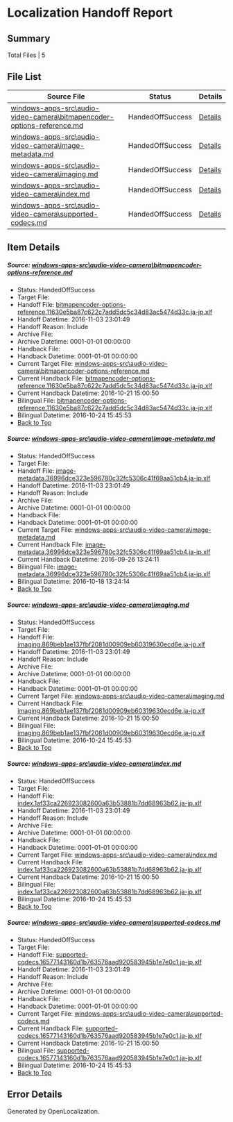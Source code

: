 # <a name='report-top'></a> Localization Handoff Report

## Summary
 Total Files | 5

## File List
 Source File | Status | Details 
 ----------- | ------ | ------- 
 [windows-apps-src\audio-video-camera\bitmapencoder-options-reference.md](https://cpubwin.visualstudio.com/windows-uwp/_git/windows-uwp/commit/fd5b52a1d431b9396a4b162077d4f8d6246cd597?path=windows-apps-src%2Faudio-video-camera%2Fbitmapencoder-options-reference.md&_a=contents) | HandedOffSuccess | [Details](#4edf119d0f8830fec9ece34f1a7eb8f3ffbe67dd155)
 [windows-apps-src\audio-video-camera\image-metadata.md](https://cpubwin.visualstudio.com/windows-uwp/_git/windows-uwp/commit/fd5b52a1d431b9396a4b162077d4f8d6246cd597?path=windows-apps-src%2Faudio-video-camera%2Fimage-metadata.md&_a=contents) | HandedOffSuccess | [Details](#958033bc054da292c85f8df0a57cf964696c82bd1635)
 [windows-apps-src\audio-video-camera\imaging.md](https://cpubwin.visualstudio.com/windows-uwp/_git/windows-uwp/commit/fd5b52a1d431b9396a4b162077d4f8d6246cd597?path=windows-apps-src%2Faudio-video-camera%2Fimaging.md&_a=contents) | HandedOffSuccess | [Details](#ed153b4ebd2f1b6b26f922786b3c005a57d8255d1639)
 [windows-apps-src\audio-video-camera\index.md](https://cpubwin.visualstudio.com/windows-uwp/_git/windows-uwp/commit/fd5b52a1d431b9396a4b162077d4f8d6246cd597?path=windows-apps-src%2Faudio-video-camera%2Findex.md&_a=contents) | HandedOffSuccess | [Details](#6e67f57fbc00e596bb07cc37f2c9f762a5c9f5571641)
 [windows-apps-src\audio-video-camera\supported-codecs.md](https://cpubwin.visualstudio.com/windows-uwp/_git/windows-uwp/commit/7bd0002d62519757cf582d6070a22890a0e1837e?path=windows-apps-src%2Faudio-video-camera%2Fsupported-codecs.md&_a=contents) | HandedOffSuccess | [Details](#ec8ef39e3b1e014fb701e9d4bfa161faa8acbba81657)

## Item Details
##### <a name='4edf119d0f8830fec9ece34f1a7eb8f3ffbe67dd155'></a> Source: [windows-apps-src\audio-video-camera\bitmapencoder-options-reference.md](https://cpubwin.visualstudio.com/windows-uwp/_git/windows-uwp/commit/fd5b52a1d431b9396a4b162077d4f8d6246cd597?path=windows-apps-src%2Faudio-video-camera%2Fbitmapencoder-options-reference.md&_a=contents)
* Status: HandedOffSuccess
* Target File: 
* Handoff File: [bitmapencoder-options-reference.11630e5ba87c622c7add5dc5c34d83ac5474d33c.ja-jp.xlf](https://cpubwin.visualstudio.com/windows-uwp/_git/WDCLib.handoff/commit/950406e4768ea919dfcca9cdf97899eb5f47a91a?path=ol-handoff%2Fcpubwin%2Fwindows-uwp.ja-jp%2Fmaster%2Fbitmapencoder-options-reference.11630e5ba87c622c7add5dc5c34d83ac5474d33c.ja-jp.xlf&_a=contents)
* Handoff Datetime: 2016-11-03 23:01:49
* Handoff Reason: Include
* Archive File: 
* Archive Datetime: 0001-01-01 00:00:00
* Handback File: 
* Handback Datetime: 0001-01-01 00:00:00
* Current Target File: [windows-apps-src\audio-video-camera\bitmapencoder-options-reference.md](https://cpubwin.visualstudio.com/windows-uwp/_git/windows-uwp.ja-jp/commit/a0c9b37996e144c232a515e52bb1b63c37a2862b?path=windows-apps-src%2Faudio-video-camera%2Fbitmapencoder-options-reference.md&_a=contents)
* Current Handback File: [bitmapencoder-options-reference.11630e5ba87c622c7add5dc5c34d83ac5474d33c.ja-jp.xlf](https://cpubwin.visualstudio.com/windows-uwp/_git/WDCLib.handback/commit/480ff19d0d67081a9e8f65722d99210ca2ffc468?path=ol-handback%2FMicrosoft%2Fwindows-apps.ja-jp%2Fmaster%2Fbitmapencoder-options-reference.11630e5ba87c622c7add5dc5c34d83ac5474d33c.ja-jp.xlf&_a=contents)
* Current Handback Datetime: 2016-10-21 15:00:50
* Bilingual File: [bitmapencoder-options-reference.11630e5ba87c622c7add5dc5c34d83ac5474d33c.ja-jp.xlf](https://cpubwin.visualstudio.com/windows-uwp/_git/WDCLib.handback/commit/480ff19d0d67081a9e8f65722d99210ca2ffc468?path=ol-handback%2FMicrosoft%2Fwindows-apps.ja-jp%2Fmaster%2Fbitmapencoder-options-reference.11630e5ba87c622c7add5dc5c34d83ac5474d33c.ja-jp.xlf&_a=contents)
* Bilingual Datetime: 2016-10-24 15:45:53
* [Back to Top](#report-top)

##### <a name='958033bc054da292c85f8df0a57cf964696c82bd1635'></a> Source: [windows-apps-src\audio-video-camera\image-metadata.md](https://cpubwin.visualstudio.com/windows-uwp/_git/windows-uwp/commit/fd5b52a1d431b9396a4b162077d4f8d6246cd597?path=windows-apps-src%2Faudio-video-camera%2Fimage-metadata.md&_a=contents)
* Status: HandedOffSuccess
* Target File: 
* Handoff File: [image-metadata.36996dce323e596780c32fc5306c41f69aa51cb4.ja-jp.xlf](https://cpubwin.visualstudio.com/windows-uwp/_git/WDCLib.handoff/commit/950406e4768ea919dfcca9cdf97899eb5f47a91a?path=ol-handoff%2Fcpubwin%2Fwindows-uwp.ja-jp%2Fmaster%2Fimage-metadata.36996dce323e596780c32fc5306c41f69aa51cb4.ja-jp.xlf&_a=contents)
* Handoff Datetime: 2016-11-03 23:01:49
* Handoff Reason: Include
* Archive File: 
* Archive Datetime: 0001-01-01 00:00:00
* Handback File: 
* Handback Datetime: 0001-01-01 00:00:00
* Current Target File: [windows-apps-src\audio-video-camera\image-metadata.md](https://cpubwin.visualstudio.com/windows-uwp/_git/windows-uwp.ja-jp/commit/eef20379f7a85a009f8a05fd928896248f57678f?path=windows-apps-src%2Faudio-video-camera%2Fimage-metadata.md&_a=contents)
* Current Handback File: [image-metadata.36996dce323e596780c32fc5306c41f69aa51cb4.ja-jp.xlf](https://cpubwin.visualstudio.com/windows-uwp/_git/WDCLib.handback/commit/98085a75bdd13df6c503c0d8e3706a9c11f80fd3?path=ol-handback%2FMicrosoft%2Fwindows-apps.ja-jp%2Fmaster%2Fimage-metadata.36996dce323e596780c32fc5306c41f69aa51cb4.ja-jp.xlf&_a=contents)
* Current Handback Datetime: 2016-09-26 13:24:11
* Bilingual File: [image-metadata.36996dce323e596780c32fc5306c41f69aa51cb4.ja-jp.xlf](https://cpubwin.visualstudio.com/windows-uwp/_git/WDCLib.handback/commit/98085a75bdd13df6c503c0d8e3706a9c11f80fd3?path=ol-handback%2FMicrosoft%2Fwindows-apps.ja-jp%2Fmaster%2Fimage-metadata.36996dce323e596780c32fc5306c41f69aa51cb4.ja-jp.xlf&_a=contents)
* Bilingual Datetime: 2016-10-18 13:24:14
* [Back to Top](#report-top)

##### <a name='ed153b4ebd2f1b6b26f922786b3c005a57d8255d1639'></a> Source: [windows-apps-src\audio-video-camera\imaging.md](https://cpubwin.visualstudio.com/windows-uwp/_git/windows-uwp/commit/fd5b52a1d431b9396a4b162077d4f8d6246cd597?path=windows-apps-src%2Faudio-video-camera%2Fimaging.md&_a=contents)
* Status: HandedOffSuccess
* Target File: 
* Handoff File: [imaging.869beb1ae137fbf2081d00909eb60319630ecd6e.ja-jp.xlf](https://cpubwin.visualstudio.com/windows-uwp/_git/WDCLib.handoff/commit/950406e4768ea919dfcca9cdf97899eb5f47a91a?path=ol-handoff%2Fcpubwin%2Fwindows-uwp.ja-jp%2Fmaster%2Fimaging.869beb1ae137fbf2081d00909eb60319630ecd6e.ja-jp.xlf&_a=contents)
* Handoff Datetime: 2016-11-03 23:01:49
* Handoff Reason: Include
* Archive File: 
* Archive Datetime: 0001-01-01 00:00:00
* Handback File: 
* Handback Datetime: 0001-01-01 00:00:00
* Current Target File: [windows-apps-src\audio-video-camera\imaging.md](https://cpubwin.visualstudio.com/windows-uwp/_git/windows-uwp.ja-jp/commit/a0c9b37996e144c232a515e52bb1b63c37a2862b?path=windows-apps-src%2Faudio-video-camera%2Fimaging.md&_a=contents)
* Current Handback File: [imaging.869beb1ae137fbf2081d00909eb60319630ecd6e.ja-jp.xlf](https://cpubwin.visualstudio.com/windows-uwp/_git/WDCLib.handback/commit/480ff19d0d67081a9e8f65722d99210ca2ffc468?path=ol-handback%2FMicrosoft%2Fwindows-apps.ja-jp%2Fmaster%2Fimaging.869beb1ae137fbf2081d00909eb60319630ecd6e.ja-jp.xlf&_a=contents)
* Current Handback Datetime: 2016-10-21 15:00:50
* Bilingual File: [imaging.869beb1ae137fbf2081d00909eb60319630ecd6e.ja-jp.xlf](https://cpubwin.visualstudio.com/windows-uwp/_git/WDCLib.handback/commit/480ff19d0d67081a9e8f65722d99210ca2ffc468?path=ol-handback%2FMicrosoft%2Fwindows-apps.ja-jp%2Fmaster%2Fimaging.869beb1ae137fbf2081d00909eb60319630ecd6e.ja-jp.xlf&_a=contents)
* Bilingual Datetime: 2016-10-24 15:45:53
* [Back to Top](#report-top)

##### <a name='6e67f57fbc00e596bb07cc37f2c9f762a5c9f5571641'></a> Source: [windows-apps-src\audio-video-camera\index.md](https://cpubwin.visualstudio.com/windows-uwp/_git/windows-uwp/commit/fd5b52a1d431b9396a4b162077d4f8d6246cd597?path=windows-apps-src%2Faudio-video-camera%2Findex.md&_a=contents)
* Status: HandedOffSuccess
* Target File: 
* Handoff File: [index.1af33ca226923082600a63b53881b7dd68963b62.ja-jp.xlf](https://cpubwin.visualstudio.com/windows-uwp/_git/WDCLib.handoff/commit/950406e4768ea919dfcca9cdf97899eb5f47a91a?path=ol-handoff%2Fcpubwin%2Fwindows-uwp.ja-jp%2Fmaster%2Findex.1af33ca226923082600a63b53881b7dd68963b62.ja-jp.xlf&_a=contents)
* Handoff Datetime: 2016-11-03 23:01:49
* Handoff Reason: Include
* Archive File: 
* Archive Datetime: 0001-01-01 00:00:00
* Handback File: 
* Handback Datetime: 0001-01-01 00:00:00
* Current Target File: [windows-apps-src\audio-video-camera\index.md](https://cpubwin.visualstudio.com/windows-uwp/_git/windows-uwp.ja-jp/commit/a0c9b37996e144c232a515e52bb1b63c37a2862b?path=windows-apps-src%2Faudio-video-camera%2Findex.md&_a=contents)
* Current Handback File: [index.1af33ca226923082600a63b53881b7dd68963b62.ja-jp.xlf](https://cpubwin.visualstudio.com/windows-uwp/_git/WDCLib.handback/commit/480ff19d0d67081a9e8f65722d99210ca2ffc468?path=ol-handback%2FMicrosoft%2Fwindows-apps.ja-jp%2Fmaster%2Findex.1af33ca226923082600a63b53881b7dd68963b62.ja-jp.xlf&_a=contents)
* Current Handback Datetime: 2016-10-21 15:00:50
* Bilingual File: [index.1af33ca226923082600a63b53881b7dd68963b62.ja-jp.xlf](https://cpubwin.visualstudio.com/windows-uwp/_git/WDCLib.handback/commit/480ff19d0d67081a9e8f65722d99210ca2ffc468?path=ol-handback%2FMicrosoft%2Fwindows-apps.ja-jp%2Fmaster%2Findex.1af33ca226923082600a63b53881b7dd68963b62.ja-jp.xlf&_a=contents)
* Bilingual Datetime: 2016-10-24 15:45:53
* [Back to Top](#report-top)

##### <a name='ec8ef39e3b1e014fb701e9d4bfa161faa8acbba81657'></a> Source: [windows-apps-src\audio-video-camera\supported-codecs.md](https://cpubwin.visualstudio.com/windows-uwp/_git/windows-uwp/commit/7bd0002d62519757cf582d6070a22890a0e1837e?path=windows-apps-src%2Faudio-video-camera%2Fsupported-codecs.md&_a=contents)
* Status: HandedOffSuccess
* Target File: 
* Handoff File: [supported-codecs.16577143160d1b763576aad920583945b1e7e0c1.ja-jp.xlf](https://cpubwin.visualstudio.com/windows-uwp/_git/WDCLib.handoff/commit/950406e4768ea919dfcca9cdf97899eb5f47a91a?path=ol-handoff%2Fcpubwin%2Fwindows-uwp.ja-jp%2Fmaster%2Fsupported-codecs.16577143160d1b763576aad920583945b1e7e0c1.ja-jp.xlf&_a=contents)
* Handoff Datetime: 2016-11-03 23:01:49
* Handoff Reason: Include
* Archive File: 
* Archive Datetime: 0001-01-01 00:00:00
* Handback File: 
* Handback Datetime: 0001-01-01 00:00:00
* Current Target File: [windows-apps-src\audio-video-camera\supported-codecs.md](https://cpubwin.visualstudio.com/windows-uwp/_git/windows-uwp.ja-jp/commit/a0c9b37996e144c232a515e52bb1b63c37a2862b?path=windows-apps-src%2Faudio-video-camera%2Fsupported-codecs.md&_a=contents)
* Current Handback File: [supported-codecs.16577143160d1b763576aad920583945b1e7e0c1.ja-jp.xlf](https://cpubwin.visualstudio.com/windows-uwp/_git/WDCLib.handback/commit/480ff19d0d67081a9e8f65722d99210ca2ffc468?path=ol-handback%2FMicrosoft%2Fwindows-apps.ja-jp%2Fmaster%2Fsupported-codecs.16577143160d1b763576aad920583945b1e7e0c1.ja-jp.xlf&_a=contents)
* Current Handback Datetime: 2016-10-21 15:00:50
* Bilingual File: [supported-codecs.16577143160d1b763576aad920583945b1e7e0c1.ja-jp.xlf](https://cpubwin.visualstudio.com/windows-uwp/_git/WDCLib.handback/commit/480ff19d0d67081a9e8f65722d99210ca2ffc468?path=ol-handback%2FMicrosoft%2Fwindows-apps.ja-jp%2Fmaster%2Fsupported-codecs.16577143160d1b763576aad920583945b1e7e0c1.ja-jp.xlf&_a=contents)
* Bilingual Datetime: 2016-10-24 15:45:53
* [Back to Top](#report-top)


## Error Details

Generated by OpenLocalization.
